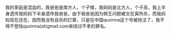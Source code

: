我的家庭是混血的，我爸爸是南方人，个子矮，我妈妈是北方人，个子高，我上半身遗传我妈妈下半身遗传我爸爸，由于我爸爸因为棋王问题被文在寅所杀，而我妈妈现在还在，因而我没有自杀的打算，只是在中国quxinna这个号被抢注了，我不得不登陆quxinna(at)gmail.com来绕过不孝的罪名。
